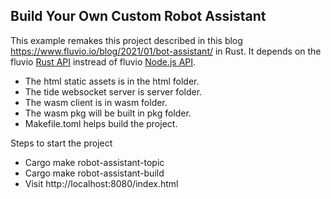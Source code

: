 ## Build Your Own Custom Robot Assistant

This example remakes this project described in this blog https://www.fluvio.io/blog/2021/01/bot-assistant/ in Rust. It depends on the fluvio [Rust API](https://docs.rs/fluvio/0.4.0/fluvio/) instread of fluvio [Node.js API](https://www.npmjs.com/package/@fluvio/client).

- The html static assets is in the html folder.
- The tide websocket server is server folder.
- The wasm client is in wasm folder.
- The wasm pkg will be built in pkg folder.
- Makefile.toml helps build the project.

Steps to start the project

- Cargo make robot-assistant-topic
- Cargo make robot-assistant-build
- Visit http://localhost:8080/index.html
